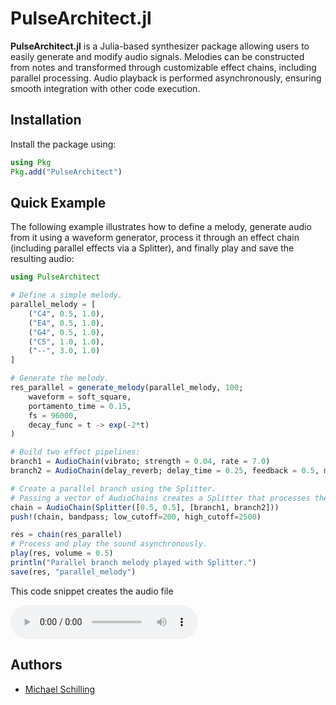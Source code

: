 # PulseArchitect.jl

**PulseArchitect.jl** is a Julia-based synthesizer package allowing users to easily generate and modify audio signals. Melodies can be constructed from notes and transformed through customizable effect chains, including parallel processing. Audio playback is performed asynchronously, ensuring smooth integration with other code execution.

## Installation

Install the package using:

```julia
using Pkg
Pkg.add("PulseArchitect")
```

## Quick Example

The following example illustrates how to define a melody, generate audio from it using a waveform generator, process it through an effect chain (including parallel effects via a Splitter), and finally play and save the resulting audio:

```julia
using PulseArchitect

# Define a simple melody.
parallel_melody = [
    ("C4", 0.5, 1.0),
    ("E4", 0.5, 1.0),
    ("G4", 0.5, 1.0),
    ("C5", 1.0, 1.0),
    ("--", 3.0, 1.0)
]

# Generate the melody.
res_parallel = generate_melody(parallel_melody, 100;
    waveform = soft_square,
    portamento_time = 0.15,
    fs = 96000,
    decay_func = t -> exp(-2*t)
)

# Build two effect pipelines:
branch1 = AudioChain(vibrato; strength = 0.04, rate = 7.0)
branch2 = AudioChain(delay_reverb; delay_time = 0.25, feedback = 0.5, mix = 0.7)

# Create a parallel branch using the Splitter.
# Passing a vector of AudioChains creates a Splitter that processes the input in parallel.
chain = AudioChain(Splitter([0.5, 0.5], [branch1, branch2]))
push!(chain, bandpass; low_cutoff=200, high_cutoff=2500)

res = chain(res_parallel)
# Process and play the sound asynchronously.
play(res, volume = 0.5)
println("Parallel branch melody played with Splitter.")
save(res, "parallel_melody")
```
This code snippet creates the audio file 

<audio controls>
  <source src="assets/parallel_melody.wav" type="audio/wav">
  Your browser does not support the audio element.
</audio>


## Authors

- [Michael Schilling](https://github.com/Ntropic)